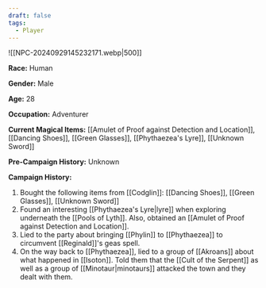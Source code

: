 ```yaml
---
draft: false
tags:
  - Player
---
```

![[NPC-20240929145232171.webp|500]]

**Race:** Human

**Gender:** Male

**Age:** 28

**Occupation:** Adventurer

**Current Magical Items:** [[Amulet of Proof against Detection and Location]], [[Dancing Shoes]], [[Green Glasses]], [[Phythaezea's Lyre]], [[Unknown Sword]]

**Pre-Campaign History:** Unknown

**Campaign History:** 

1. Bought the following items from [[Codglin]]: [[Dancing Shoes]], [[Green Glasses]], [[Unknown Sword]]
2. Found an interesting [[Phythaezea's Lyre|lyre]] when exploring underneath the [[Pools of Lyth]]. Also, obtained an [[Amulet of Proof against Detection and Location]].
3. Lied to the party about bringing [[Phylin]] to [[Phythaezea]] to circumvent [[Reginald]]'s geas spell. 
4. On the way back to [[Phythaezea]], lied to a group of [[Akroans]] about what happened in [[Isoton]]. Told them that the [[Cult of the Serpent]] as well as a group of [[Minotaur|minotaurs]] attacked the town and they dealt with them. 
